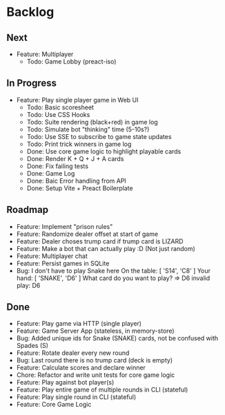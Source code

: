 # Backlog


## Next
- Feature: Multiplayer
  - Todo: Game Lobby (preact-iso)


## In Progress
- Feature: Play single player game in Web UI
  - Todo: Basic scoresheet
  - Todo: Use CSS Hooks
  - Todo: Suite rendering (black+red) in game log
  - Todo: Simulate bot "thinking" time (5-10s?)
  - Todo: Use SSE to subscribe to game state updates
  - Todo: Print trick winners in game log
  - Done: Use core game logic to highlight playable cards
  - Done: Render K + Q + J + A cards
  - Done: Fix failing tests
  - Done: Game Log
  - Done: Baic Error handling from API
  - Done: Setup Vite + Preact Boilerplate


## Roadmap 
- Feature: Implement "prison rules"
- Feature: Randomize dealer offset at start of game
- Feature: Dealer choses trump card if trump card is LIZARD
- Feature: Make a bot that can actually play :D (Not just random)
- Feature: Multiplayer chat
- Feature: Persist games in SQLite
- Bug: I don't have to play Snake here
    On the table: [ 'S14', 'C8' ]
    Your hand: [ 'SNAKE', 'D6' ]
    What card do you want to play?
    => D6
    invalid play: D6


## Done
- Feature: Play game via HTTP (single player)
- Feature: Game Server App (stateless, in memory-store)
- Bug: Added unique ids for Snake (SNAKE) cards, not be confused with Spades (S)
- Feature: Rotate dealer every new round
- Bug: Last round there is no trump card (deck is empty)
- Feature: Calculate scores and declare winner
- Chore: Refactor and write unit tests for core game logic
- Feature: Play against bot player(s)
- Feature: Play entire game of multiple rounds in CLI (stateful)
- Feature: Play single round in CLI (stateful)
- Feature: Core Game Logic
